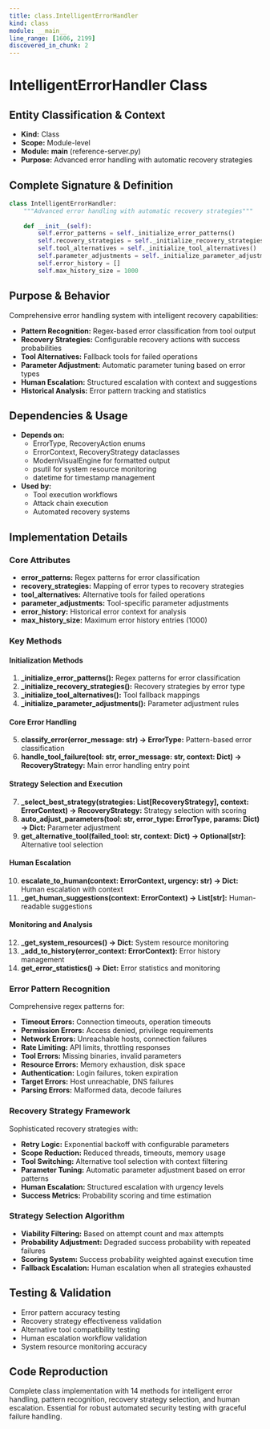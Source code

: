 ```yaml
---
title: class.IntelligentErrorHandler
kind: class
module: __main__
line_range: [1606, 2199]
discovered_in_chunk: 2
---
```


# IntelligentErrorHandler Class

## Entity Classification & Context
- **Kind:** Class
- **Scope:** Module-level
- **Module:** __main__ (reference-server.py)
- **Purpose:** Advanced error handling with automatic recovery strategies

## Complete Signature & Definition
```python
class IntelligentErrorHandler:
    """Advanced error handling with automatic recovery strategies"""
    
    def __init__(self):
        self.error_patterns = self._initialize_error_patterns()
        self.recovery_strategies = self._initialize_recovery_strategies()
        self.tool_alternatives = self._initialize_tool_alternatives()
        self.parameter_adjustments = self._initialize_parameter_adjustments()
        self.error_history = []
        self.max_history_size = 1000
```

## Purpose & Behavior
Comprehensive error handling system with intelligent recovery capabilities:
- **Pattern Recognition:** Regex-based error classification from tool output
- **Recovery Strategies:** Configurable recovery actions with success probabilities
- **Tool Alternatives:** Fallback tools for failed operations
- **Parameter Adjustment:** Automatic parameter tuning based on error types
- **Human Escalation:** Structured escalation with context and suggestions
- **Historical Analysis:** Error pattern tracking and statistics

## Dependencies & Usage
- **Depends on:**
  - ErrorType, RecoveryAction enums
  - ErrorContext, RecoveryStrategy dataclasses
  - ModernVisualEngine for formatted output
  - psutil for system resource monitoring
  - datetime for timestamp management
- **Used by:**
  - Tool execution workflows
  - Attack chain execution
  - Automated recovery systems

## Implementation Details

### Core Attributes
- **error_patterns:** Regex patterns for error classification
- **recovery_strategies:** Mapping of error types to recovery strategies
- **tool_alternatives:** Alternative tools for failed operations
- **parameter_adjustments:** Tool-specific parameter adjustments
- **error_history:** Historical error context for analysis
- **max_history_size:** Maximum error history entries (1000)

### Key Methods

#### Initialization Methods
1. **_initialize_error_patterns():** Regex patterns for error classification
2. **_initialize_recovery_strategies():** Recovery strategies by error type
3. **_initialize_tool_alternatives():** Tool fallback mappings
4. **_initialize_parameter_adjustments():** Parameter adjustment rules

#### Core Error Handling
5. **classify_error(error_message: str) -> ErrorType:** Pattern-based error classification
6. **handle_tool_failure(tool: str, error_message: str, context: Dict) -> RecoveryStrategy:** Main error handling entry point

#### Strategy Selection and Execution
7. **_select_best_strategy(strategies: List[RecoveryStrategy], context: ErrorContext) -> RecoveryStrategy:** Strategy selection with scoring
8. **auto_adjust_parameters(tool: str, error_type: ErrorType, params: Dict) -> Dict:** Parameter adjustment
9. **get_alternative_tool(failed_tool: str, context: Dict) -> Optional[str]:** Alternative tool selection

#### Human Escalation
10. **escalate_to_human(context: ErrorContext, urgency: str) -> Dict:** Human escalation with context
11. **_get_human_suggestions(context: ErrorContext) -> List[str]:** Human-readable suggestions

#### Monitoring and Analysis
12. **_get_system_resources() -> Dict:** System resource monitoring
13. **_add_to_history(error_context: ErrorContext):** Error history management
14. **get_error_statistics() -> Dict:** Error statistics and monitoring

### Error Pattern Recognition
Comprehensive regex patterns for:
- **Timeout Errors:** Connection timeouts, operation timeouts
- **Permission Errors:** Access denied, privilege requirements
- **Network Errors:** Unreachable hosts, connection failures
- **Rate Limiting:** API limits, throttling responses
- **Tool Errors:** Missing binaries, invalid parameters
- **Resource Errors:** Memory exhaustion, disk space
- **Authentication:** Login failures, token expiration
- **Target Errors:** Host unreachable, DNS failures
- **Parsing Errors:** Malformed data, decode failures

### Recovery Strategy Framework
Sophisticated recovery strategies with:
- **Retry Logic:** Exponential backoff with configurable parameters
- **Scope Reduction:** Reduced threads, timeouts, memory usage
- **Tool Switching:** Alternative tool selection with context filtering
- **Parameter Tuning:** Automatic parameter adjustment based on error patterns
- **Human Escalation:** Structured escalation with urgency levels
- **Success Metrics:** Probability scoring and time estimation

### Strategy Selection Algorithm
- **Viability Filtering:** Based on attempt count and max attempts
- **Probability Adjustment:** Degraded success probability with repeated failures
- **Scoring System:** Success probability weighted against execution time
- **Fallback Escalation:** Human escalation when all strategies exhausted

## Testing & Validation
- Error pattern accuracy testing
- Recovery strategy effectiveness validation
- Alternative tool compatibility testing
- Human escalation workflow validation
- System resource monitoring accuracy

## Code Reproduction
Complete class implementation with 14 methods for intelligent error handling, pattern recognition, recovery strategy selection, and human escalation. Essential for robust automated security testing with graceful failure handling.
